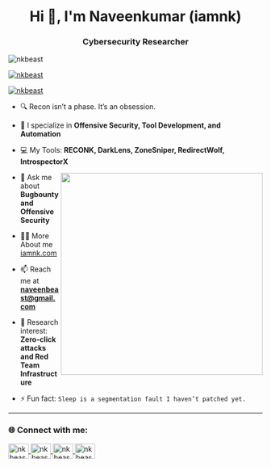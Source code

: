 <h1 align="center">Hi 👋, I'm Naveenkumar (iamnk) </h1>
<h3 align="center"> Cybersecurity Researcher </h3>

<p align="left">
  <img src="https://komarev.com/ghpvc/?username=nkbeast&label=Profile%20views&color=0e75b6&style=flat" alt="nkbeast" />
</p>

<p align="left">
  <a href="https://github.com/ryo-ma/github-profile-trophy">
    <img src="https://github-profile-trophy.vercel.app/?username=nkbeast" alt="nkbeast" />
  </a>
</p>

<p align="left">
  <a href="https://x.com/naveenkumard47" target="blank">
    <img src="https://img.shields.io/twitter/follow/iamnk?logo=twitter&style=for-the-badge" alt="nkbeast" />
  </a>
</p>

- 🔍 Recon isn’t a phase. It’s an obsession.

- 🧠 I specialize in **Offensive Security, Tool Development, and Automation**

- 💻 My Tools: **RECONK, DarkLens, ZoneSniper, RedirectWolf, IntrospectorX**

<img align="right" width="400" src="https://media2.giphy.com/media/v1.Y2lkPTc5MGI3NjExMnBhOWc5djRtcTNhNDF5NWJvbTEydHdxdHJ5c2c3YzdhNnp1N3o4dyZlcD12MV9pbnRlcm5hbF9naWZfYnlfaWQmY3Q9Zw/MD0svLSDeudszrNrp0/giphy.gif">

- 💬 Ask me about **Bugbounty and Offensive Security**

- 👨‍💻 More About me <a href="https://iamnk.versel.app" target="_blank">iamnk.com</a>

- 📫 Reach me at **naveenbeast@gmail.com**

- 📡 Research interest: **Zero-click attacks and Red Team Infrastructure**

- ⚡ Fun fact: `Sleep is a segmentation fault I haven’t patched yet.`

---

<h3 align="left">🌐 Connect with me:</h3>
<p align="left">
  <a href="https://x.com/naveenkumard47" target="blank">
    <img align="center" src="https://raw.githubusercontent.com/rahuldkjain/github-profile-readme-generator/master/src/images/icons/Social/twitter.svg" alt="nkbeast" height="30" width="40" />
  </a>
  <a href="https://in.linkedin.com/in/naveenkumar-d-nk" target="blank">
    <img align="center" src="https://raw.githubusercontent.com/rahuldkjain/github-profile-readme-generator/master/src/images/icons/Social/linked-in-alt.svg" alt="nkbeast" height="30" width="40" />
  </a>
  <a href="https://instagram.com/ig.nk" target="blank">
    <img align="center" src="https://raw.githubusercontent.com/rahuldkjain/github-profile-readme-generator/master/src/images/icons/Social/instagram.svg" alt="nkbeast" height="30" width="40" />
  </a>
  <a href="https://www.youtube.com/@nkbeastyt" target="blank">
    <img align="center" src="https://raw.githubusercontent.com/rahuldkjain/github-profile-readme-generator/master/src/images/icons/Social/youtube.svg" alt="nkbeast" height="30" width="40" />
  </a>
</p>

